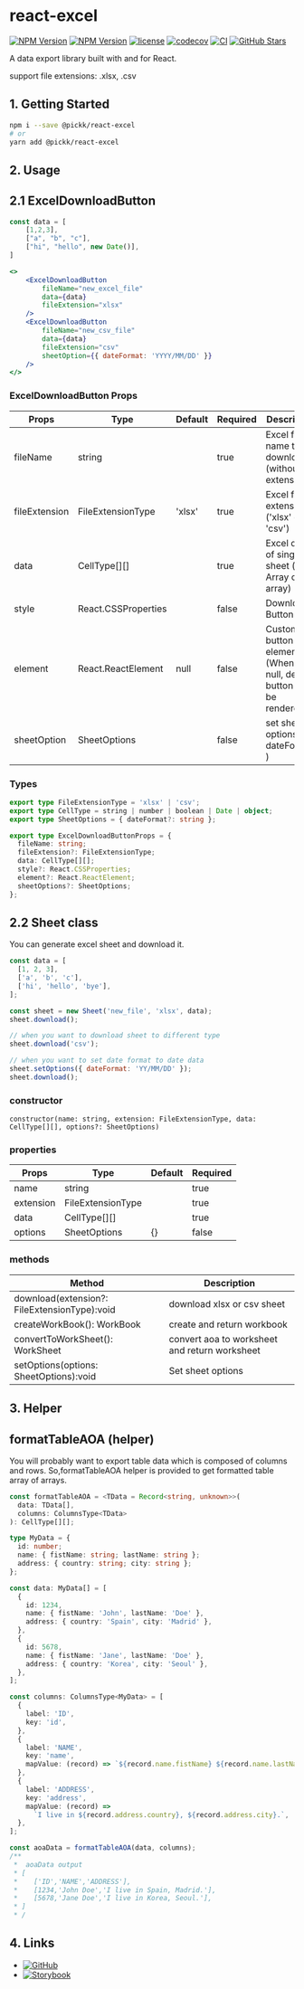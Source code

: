 # react-excel

[![NPM Version](https://img.shields.io/bundlephobia/min/@pickk/react-excel)](https://www.npmjs.com/package/@pickk/react-excel)
[![NPM Version](https://img.shields.io/npm/v/@pickk/react-excel)](https://www.npmjs.com/package/@pickk/react-excel)
[![license](https://img.shields.io/npm/l/@pickk/react-excel)](https://github.com/DEV-MUGLES/react-excel/blob/master/LICENSE)
[![codecov](https://codecov.io/gh/DEV-MUGLES/react-excel/branch/master/graph/badge.svg?token=JMAOQ5VL5T)](https://codecov.io/gh/DEV-MUGLES/react-excel)
[![CI](https://img.shields.io/github/workflow/status/DEV-MUGLES/react-excel/CI?label=CI)](https://github.com/DEV-MUGLES/react-excel/actions/workflows/ci.yml)
[![GitHub Stars](https://img.shields.io/github/stars/DEV-MUGLES/react-excel?style=social)](https://github.com/DEV-MUGLES/react-excel)

A data export library built with and for React.

support file extensions: .xlsx, .csv

## 1. Getting Started

```bash
npm i --save @pickk/react-excel
# or
yarn add @pickk/react-excel
```

## 2. Usage

## 2.1 ExcelDownloadButton

```jsx
const data = [
    [1,2,3],
    ["a", "b", "c"],
    ["hi", "hello", new Date()],
]

<>
    <ExcelDownloadButton
        fileName="new_excel_file"
        data={data}
        fileExtension="xlsx"
    />
    <ExcelDownloadButton
        fileName="new_csv_file"
        data={data}
        fileExtension="csv"
        sheetOption={{ dateFormat: 'YYYY/MM/DD' }}
    />
</>
```

### ExcelDownloadButton Props

| Props         | Type                | Default | Required | Description                                                             |
| ------------- | ------------------- | ------- | -------- | ----------------------------------------------------------------------- |
| fileName      | string              |         | true     | Excel file name to be downloaded (without extension)                    |
| fileExtension | FileExtensionType   | 'xlsx'  | true     | Excel file extension ('xlsx' or 'csv')                                  |
| data          | CellType[][]        |         | true     | Excel data of single sheet (aoa: Array of array)                        |
| style         | React.CSSProperties |         | false    | Download Button CSS                                                     |
| element       | React.ReactElement  | null    | false    | Custom button element (When it's null, default button will be rendered) |
| sheetOption   | SheetOptions        |         | false    | set sheet options (ex) dateFormat )                                     |

### Types

```ts
export type FileExtensionType = 'xlsx' | 'csv';
export type CellType = string | number | boolean | Date | object;
export type SheetOptions = { dateFormat?: string };

export type ExcelDownloadButtonProps = {
  fileName: string;
  fileExtension?: FileExtensionType;
  data: CellType[][];
  style?: React.CSSProperties;
  element?: React.ReactElement;
  sheetOptions?: SheetOptions;
};
```

## 2.2 Sheet class

You can generate excel sheet and download it.

```js
const data = [
  [1, 2, 3],
  ['a', 'b', 'c'],
  ['hi', 'hello', 'bye'],
];

const sheet = new Sheet('new_file', 'xlsx', data);
sheet.download();

// when you want to download sheet to different type
sheet.download('csv');

// when you want to set date format to date data
sheet.setOptions({ dateFormat: 'YY/MM/DD' });
sheet.download();
```

### constructor

```
constructor(name: string, extension: FileExtensionType, data: CellType[][], options?: SheetOptions)
```

### properties

| Props     | Type              | Default | Required |
| --------- | ----------------- | ------- | -------- |
| name      | string            |         | true     |
| extension | FileExtensionType |         | true     |
| data      | CellType[][]      |         | true     |
| options   | SheetOptions      | {}      | false    |

### methods

| Method                                       | Description                                   |
| -------------------------------------------- | --------------------------------------------- |
| download(extension?: FileExtensionType):void | download xlsx or csv sheet                    |
| createWorkBook(): WorkBook                   | create and return workbook                    |
| convertToWorkSheet(): WorkSheet              | convert aoa to worksheet and return worksheet |
| setOptions(options: SheetOptions):void       | Set sheet options                             |

## 3. Helper

## formatTableAOA (helper)

You will probably want to export table data which is composed of columns and rows.
So,formatTableAOA helper is provided to get formatted table array of arrays.

```ts
const formatTableAOA = <TData = Record<string, unknown>>(
  data: TData[],
  columns: ColumnsType<TData>
): CellType[][];
```

```ts
type MyData = {
  id: number;
  name: { fistName: string; lastName: string };
  address: { country: string; city: string };
};

const data: MyData[] = [
  {
    id: 1234,
    name: { fistName: 'John', lastName: 'Doe' },
    address: { country: 'Spain', city: 'Madrid' },
  },
  {
    id: 5678,
    name: { fistName: 'Jane', lastName: 'Doe' },
    address: { country: 'Korea', city: 'Seoul' },
  },
];

const columns: ColumnsType<MyData> = [
  {
    label: 'ID',
    key: 'id',
  },
  {
    label: 'NAME',
    key: 'name',
    mapValue: (record) => `${record.name.fistName} ${record.name.lastName}`,
  },
  {
    label: 'ADDRESS',
    key: 'address',
    mapValue: (record) =>
      `I live in ${record.address.country}, ${record.address.city}.`,
  },
];

const aoaData = formatTableAOA(data, columns);
/**
 *  aoaData output
 * [
 *    ['ID','NAME','ADDRESS'],
 *    [1234,'John Doe','I live in Spain, Madrid.'],
 *    [5678,'Jane Doe','I live in Korea, Seoul.'],
 * ]
 * /
```

## 4. Links

- [![GitHub](https://img.shields.io/badge/-Github-333333)](https://github.com/DEV-MUGLES/react-excel)
- [![Storybook](https://img.shields.io/badge/-Storybook-ff69b4)](https://dev-mugles.github.io/react-excel/)
